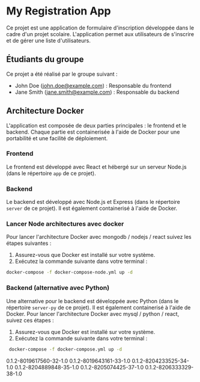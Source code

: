 # My Registration App

Ce projet est une application de formulaire d'inscription développée dans le cadre d'un projet scolaire. L'application permet aux utilisateurs de s'inscrire et de gérer une liste d'utilisateurs.

## Étudiants du groupe

Ce projet a été réalisé par le groupe suivant :
- John Doe (john.doe@example.com) : Responsable du frontend
- Jane Smith (jane.smith@example.com) : Responsable du backend

## Architecture Docker

L'application est composée de deux parties principales : le frontend et le backend. Chaque partie est containerisée à l'aide de Docker pour une portabilité et une facilité de déploiement.

### Frontend

Le frontend est développé avec React et hébergé sur un serveur Node.js (dans le répertoire `app` de ce projet).

###  Backend
Le backend est développé avec Node.js et Express (dans le répertoire `server` de ce projet). Il est également containerisé à l'aide de Docker. 

### Lancer Node architectures avec docker 
Pour lancer l'architecture Docker avec mongodb / nodejs / react suivez les étapes suivantes :
1. Assurez-vous que Docker est installé sur votre système.
2. Exécutez la commande suivante dans votre terminal :

```bash
docker-compose -f docker-compose-node.yml up -d
```

### Backend (alternative avec Python)
Une alternative pour le backend est développée avec Python (dans le répertoire `server-py` de ce projet). Il est également containerisé à l'aide de Docker. 
Pour lancer l'architecture Docker avec mysql / python / react, suivez ces étapes :

1. Assurez-vous que Docker est installé sur votre système.
2. Exécutez la commande suivante dans votre terminal :

```bash
 docker-compose -f docker-compose.yml up -d
```


0.1.2-8019617560-32-1.0
0.1.2-8019643161-33-1.0
0.1.2-8204233525-34-1.0
0.1.2-8204889848-35-1.0
0.1.2-8205074425-37-1.0
0.1.2-8206333329-38-1.0
